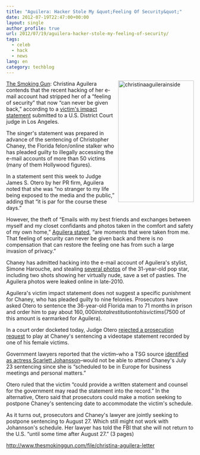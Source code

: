 ```yaml
---
title: "Aguilera: Hacker Stole My &quot;Feeling Of Security&quot;"
date: 2012-07-19T22:47:00+00:00
layout: single
author_profile: true
url: 2012/07/19/aguilera-hacker-stole-my-feeling-of-security/
tags:
  - celeb
  - hack
  - news
lang: en
category: techblog
---
```

<a href="http://lh3.ggpht.com/-HC3hh6zLYxQ/UAiHYfd5avI/AAAAAAAAGgw/AABD9wFTe8s/s1600-h/christinaaguilerainside%25255B19%25255D.jpg" target="_blank"><img title="christinaaguilerainside" border="0" alt="christinaaguilerainside" align="right" src="http://lh4.ggpht.com/-DNQhZEYNoVI/UAiHaV4eJOI/AAAAAAAAGg4/iVlGZtXhQj8/christinaaguilerainside_thumb%25255B13%25255D.jpg?imgmax=800" width="203" height="327" /></a><a href="http://www.thesmokinggun.com/documents/christina-aguilera-victim-letter-354671" target="_blank">The Smoking Gun</a>: Christina Aguilera contends that the recent hacking of her e-mail account had stripped her of a “feeling of security” that now “can never be given back,” according to a [victim's impact statement](http://www.thesmokinggun.com/file/christina-aguilera-letter?page=0) submitted to a U.S. District Court judge in Los Angeles. 

The singer's statement was prepared in advance of the sentencing of Christopher Chaney, the Florida felon/online stalker who has pleaded guilty to illegally accessing the e-mail accounts of more than 50 victims (many of them Hollywood figures). 

In a statement sent this week to Judge James S. Otero by her PR firm, Aguilera noted that she was “no stranger to my life being exposed to the media and the public,” adding that “it is par for the course these days.” 

However, the theft of “Emails with my best friends and exchanges between myself and my closet confidants and photos taken in the comfort and safety of my own home,” [Aguilera stated](http://www.thesmokinggun.com/file/christina-aguilera-letter?page=0), “are moments that were taken from me. That feeling of security can never be given back and there is no compensation that can restore the feeling one has from such a large invasion of privacy.” 

Chaney has admitted hacking into the e-mail account of Aguilera's stylist, Simone Harouche, and stealing [several photos](http://www.thesuperficial.com/some-christina-aguilera-pics-we-werent-supposed-to-see-12-2010) of the 31-year-old pop star, including two shots showing her virtually nude, save a set of pasties. The Aguilera photos were leaked online in late-2010. 

Aguilera's victim impact statement does not suggest a specific punishment for Chaney, who has pleaded guilty to nine felonies. Prosecutors have asked Otero to sentence the 36-year-old Florida man to 71 months in prison and order him to pay about $160,000 in total restitution to his victims ($7500 of this amount is earmarked for Aguilera). 

In a court order docketed today, Judge Otero [rejected a prosecution request](http://www.thesmokinggun.com/file/christina-aguilera-letter?page=1) to play at Chaney's sentencing a videotape statement recorded by one of his female victims. 

Government lawyers reported that the victim&#8211;who a TSG source [identified as actress Scarlett Johansson](http://www.thesmokinggun.com/documents/celebrity/scarlett-johansson-video-testimony-684512)&#8211;would not be able to attend Chaney's July 23 sentencing since she is “scheduled to be in Europe for business meetings and personal matters.” 

Otero ruled that the victim “could provide a written statement and counsel for the government may read the statement into the record.” In the alternative, Otero said that prosecutors could make a motion seeking to postpone Chaney's sentencing date to accommodate the victim's schedule. 

As it turns out, prosecutors and Chaney's lawyer are jointly seeking to postpone sentencing to August 27. Which still might not work with Johannson's schedule. Her lawyer has told the FBI that she will not return to the U.S. “until some time after August 27.” (3 pages) 

<http://www.thesmokinggun.com/file/christina-aguilera-letter>